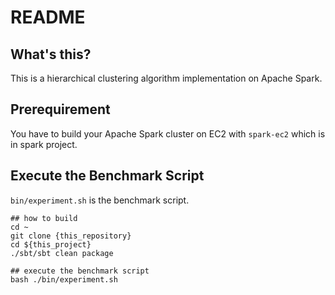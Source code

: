 # README

## What's this?

This is a hierarchical clustering algorithm implementation on Apache Spark.

## Prerequirement

You have to build your Apache Spark cluster on EC2 with `spark-ec2` which is in spark project.

## Execute the Benchmark Script

`bin/experiment.sh` is the benchmark script.

```
## how to build
cd ~
git clone {this_repository}
cd ${this_project}
./sbt/sbt clean package

## execute the benchmark script
bash ./bin/experiment.sh
```
